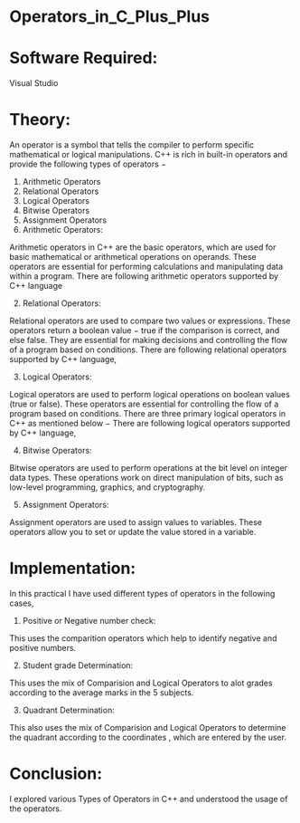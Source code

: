 # Operators_in_C_Plus_Plus

# Software Required:

Visual  Studio

# Theory:
An operator is a symbol that tells the compiler to perform specific mathematical or logical manipulations. C++ is rich in built-in operators and provide the following types of operators −
1. Arithmetic Operators
2. Relational Operators
3. Logical Operators
4. Bitwise Operators
5. Assignment Operators
1. Arithmetic Operators:

Arithmetic operators in C++ are the basic operators, which are used for basic mathematical or arithmetical operations on operands. These operators are essential for performing calculations and manipulating data within a program.
There are following arithmetic operators supported by C++ language

2. Relational Operators:

Relational operators are used to compare two values or expressions. These operators return a boolean value − true if the comparison is correct, and else false.
They are essential for making decisions and controlling the flow of a program based on conditions.
There are following relational operators supported by C++ language,

3. Logical Operators:

Logical operators are used to perform logical operations on boolean values (true or false). These operators are essential for controlling the flow of a program based on conditions. There are three primary logical operators in C++ as mentioned below −
There are following logical operators supported by C++ language,

4.  Bitwise Operators:
   
Bitwise operators are used to perform operations at the bit level on integer data types. These operations work on direct manipulation of bits, such as low-level programming, graphics, and cryptography.

5.  Assignment Operators:

Assignment operators are used to assign values to variables. These operators allow you to set or update the value stored in a variable.

# Implementation:
In this practical I have used different types of operators in the following cases,

1. Positive or Negative number check:

This uses the comparition operators which help to identify negative and positive numbers.

2. Student grade Determination:

This uses the mix of Comparision and Logical Operators to alot grades according to the average marks in the 5 subjects.

3. Quadrant Determination:

This also uses the mix of Comparision and Logical Operators to determine the quadrant according to the coordinates , which are entered by the user.

# Conclusion:
I explored various Types of Operators in C++ and understood the usage of the operators.
